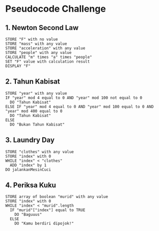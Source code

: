 # Pseudocode Challenge

## 1. Newton Second Law
```
STORE "F" with no value
STORE "mass" with any value
STORE "acceleration" with any value
STORE "people" with any value
CALCULATE "m" times "a" times "people"
SET "F" value with calculation result
DISPLAY "F"
```

## 2. Tahun Kabisat
```
STORE "year" with any value
IF "year" mod 4 equal to 0 AND "year" mod 100 not equal to 0
  DO "Tahun Kabisat"
ELSE IF "year" mod 4 equal to 0 AND "year" mod 100 equal to 0 AND "year" mod 400 equal to 0
  DO "Tahun Kabisat"
ELSE
  DO "Bukan Tahun Kabisat"
```

## 3. Laundry Day
```
STORE "clothes" with any value
STORE "index" with 0
WHILE "index" < "clothes"
  ADD "index" by 1
DO jalankanMesinCuci
```

## 4. Periksa Kuku
```
STORE array of boolean "murid" with any value
STORE "index" with 0
WHILE "index" < "murid".length
  IF "murid"["index"] equal to TRUE
    DO "Baguuus"
  ELSE
    DO "Kamu berdiri dipojok!"
```